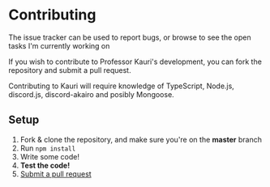 # Contributing

The issue tracker can be used to report bugs, or browse to see the open tasks I'm currently working on

If you wish to contribute to Professor Kauri's development, you can fork the repository and submit a pull request.

Contributing to Kauri will require knowledge of TypeScript, Node.js, discord.js, discord-akairo and posibly Mongoose.

## Setup

1. Fork & clone the repository, and make sure you're on the **master** branch
2. Run `npm install`
4. Write some code!
5. **Test the code!**
6. [Submit a pull request](https://github.com/Monbrey/professor-kauri-v2/compare)
